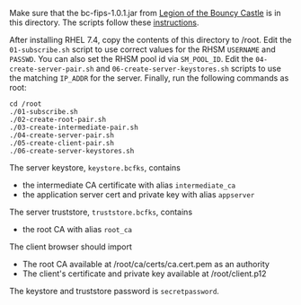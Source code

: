 Make sure that the bc-fips-1.0.1.jar from [Legion of the Bouncy Castle](https://bouncycastle.org/fips-java)
is in this directory.  The scripts follow these
[instructions](https://jamielinux.com/docs/openssl-certificate-authority/index.html).

After installing RHEL 7.4, copy the contents of this directory to
/root.  Edit the `01-subscribe.sh` script to use correct values for
the RHSM `USERNAME` and `PASSWD`.  You can also set the RHSM pool
id via `SM_POOL_ID`.  Edit the `04-create-server-pair.sh` and
`06-create-server-keystores.sh` scripts to use the matching `IP_ADDR`
for the server.  Finally, run the following commands as root:

    cd /root
    ./01-subscribe.sh
    ./02-create-root-pair.sh
    ./03-create-intermediate-pair.sh
    ./04-create-server-pair.sh
    ./05-create-client-pair.sh
    ./06-create-server-keystores.sh

The server keystore, `keystore.bcfks`, contains
 
* the intermediate CA certificate with alias `intermediate_ca`
* the application server cert and private key with alias `appserver`
    
The server truststore, `truststore.bcfks`, contains

* the root CA with alias `root_ca`

The client browser should import

* The root CA available at /root/ca/certs/ca.cert.pem as an authority
* The client's certificate and private key available at /root/client.p12

The keystore and truststore password is `secretpassword`.
